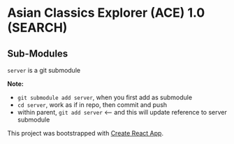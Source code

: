 # Asian Classics Explorer (ACE) 1.0 (SEARCH)

## Sub-Modules

`server` is a git submodule

**Note:**

-   `git submodule add server`, when you first add as submodule
-   `cd server`, work as if in repo, then commit and push
-   within parent, `git add server` <-- and this will update reference to server submodule

This project was bootstrapped with [Create React App](https://github.com/facebook/create-react-app).
